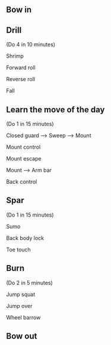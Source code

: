 ## Bow in

## Drill

(Do 4 in 10 minutes)

Shrimp

Forward roll

Reverse roll

Fall

## Learn the move of the day

(Do 1 in 15 minutes)

Closed guard --> Sweep --> Mount

Mount control

Mount escape

Mount --> Arm bar

Back control

## Spar 

(Do 1 in 15 minutes)

Sumo

Back body lock

Toe touch

## Burn

(Do 2 in 5 minutes)

Jump squat

Jump over

Wheel barrow

## Bow out
